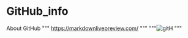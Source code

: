 # GitHub_info
About GitHub 
"""
https://markdownlivepreview.com/
"""
"""![gitH](https://user-images.githubusercontent.com/68640332/143618961-58c72ba1-7e74-4464-a048-37b3be6bde08.PNG)
"""
